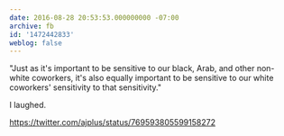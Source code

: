 ```yaml
---
date: 2016-08-28 20:53:53.000000000 -07:00
archive: fb
id: '1472442833'
weblog: false
---
```


"Just as it's important to be sensitive to our black, Arab, and other non-white coworkers, it's also equally important to be sensitive to our white coworkers' sensitivity to that sensitivity."

I laughed.

https://twitter.com/ajplus/status/769593805599158272
